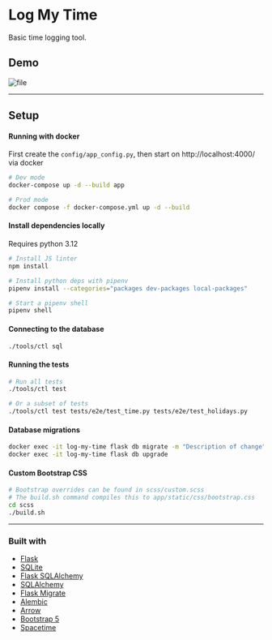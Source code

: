# Log My Time

Basic time logging tool.

## Demo

![file](https://user-images.githubusercontent.com/10670565/168468584-cb9182ad-d82e-4fe5-aa96-c937a826611c.gif)

---

## Setup

#### Running with docker

First create the `config/app_config.py`, then start on http://localhost:4000/ via docker

```bash
# Dev mode
docker-compose up -d --build app

# Prod mode
docker compose -f docker-compose.yml up -d --build
```

#### Install dependencies locally

Requires python 3.12

```bash
# Install JS linter
npm install

# Install python deps with pipenv
pipenv install --categories="packages dev-packages local-packages"

# Start a pipenv shell
pipenv shell
```

#### Connecting to the database

```bash
./tools/ctl sql
```

#### Running the tests

```bash
# Run all tests
./tools/ctl test

# Or a subset of tests
./tools/ctl test tests/e2e/test_time.py tests/e2e/test_holidays.py
```

#### Database migrations

```bash
docker exec -it log-my-time flask db migrate -m "Description of change"
docker exec -it log-my-time flask db upgrade
```

#### Custom Bootstrap CSS

```bash
# Bootstrap overrides can be found in scss/custom.scss
# The build.sh command compiles this to app/static/css/bootstrap.css
cd scss
./build.sh
```

---

### Built with

-   [Flask](https://flask.palletsprojects.com/en/2.0.x/)
-   [SQLite](https://sqlite.org/index.html)
-   [Flask SQLAlchemy](https://flask-sqlalchemy.palletsprojects.com/en/3.0.x/quickstart/)
-   [SQLAlchemy](https://www.sqlalchemy.org/)
-   [Flask Migrate](https://flask-migrate.readthedocs.io/en/latest/index.html)
-   [Alembic](https://alembic.sqlalchemy.org/en/latest/)
-   [Arrow](https://arrow.readthedocs.io/en/latest/)
-   [Bootstrap 5](https://getbootstrap.com/)
-   [Spacetime](https://spacetime.how/)
